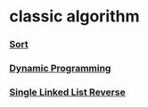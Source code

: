# classic algorithm

### [Sort](./sort/readme.md)
### [Dynamic Programming](./dp/readme.md)
### [Single Linked List Reverse](./linked_list/single_linked_list_reverse/readme.md)
